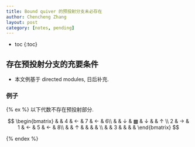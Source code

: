 ```yaml
---
title: Bound quiver 的预投射分支未必存在
author: Chencheng Zhang
layout: post
category: [notes, pending]
---
```


* toc
{:toc}

## 存在预投射分支的充要条件

* 本文例基于 directed modules, 日后补充.

### 例子

{% ex %}
以下代数不存在预投射部分.

$$
\begin{bmatrix}
 &  & 4 & ←  & 7 & ←  & 6\\
 &  & ↓  & ▩  & ↓  &  & ↑ \\
2 & →  & 1 & ←  & 5 & ←  & 8\\
 &  & ↑  &  &  &  & \\
 &  & 3 &  &  &  &
\end{bmatrix}
$$

{% endex %}
